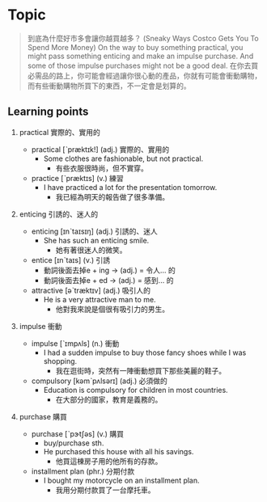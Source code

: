 # Topic

> 到底為什麼好市多會讓你越買越多？ (Sneaky Ways Costco Gets You To Spend More Money)
> On the way to buy something practical, you might pass something enticing and make an impulse purchase. And some of those impulse purchases might not be a good deal.
> 在你去買必需品的路上，你可能會經過讓你很心動的產品，你就有可能會衝動購物，而有些衝動購物所買下的東西，不一定會是划算的。

## Learning points

1. practical  實際的、實用的
    * practical  [ˋpræktɪk!]  (adj.)  實際的、實用的
        - Some clothes are fashionable, but not practical.
            + 有些衣服很時尚，但不實穿。
    * practice  [ˋpræktɪs]  (v.)  練習
        -  I have practiced a lot for the presentation tomorrow.
            + 我已經為明天的報告做了很多準備。


2. enticing  引誘的、迷人的
    * enticing  [ɪnˋtaɪsɪŋ]  (adj.)  引誘的、迷人
        - She has such an enticing smile.
            + 她有著很迷人的微笑。
    * entice  [ɪnˋtaɪs]  (v.)  引誘
        - 動詞後面去掉e + ing -> (adj.) = 令人… 的
        - 動詞後面去掉e + ed -> (adj.) = 感到... 的
    * attractive  [əˋtræktɪv]  (adj.)  吸引人的
        - He is a very attractive man to me.
            + 他對我來說是個很有吸引力的男生。

3. impulse  衝動
    * impulse  [ˋɪmpʌls]  (n.)  衝動
        - I had a sudden impulse to buy those fancy shoes while I was shopping.
            + 我在逛街時，突然有一陣衝動想買下那些美麗的鞋子。
    * compulsory  [kəmˋpʌlsərɪ]  (adj.)  必須做的
        - Education is compulsory for children in most countries.
            + 在大部分的國家，教育是義務的。

4. purchase  購買
    * purchase  [ˋpɝtʃəs]  (v.)  購買
        - buy/purchase sth.
        - He purchased this house with all his savings.
            + 他買這棟房子用的他所有的存款。
    * installment plan  (phr.)  分期付款
        - I bought my motorcycle on an installment plan.
            + 我用分期付款買了一台摩托車。
